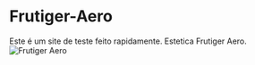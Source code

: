 # Frutiger-Aero
Este é um site de teste feito rapidamente.
Estetica Frutiger Aero.
![Frutiger Aero](https://www.google.com/url?sa=i&url=https%3A%2F%2Ffrutiger-aero.org%2Ffrutiger-aero&psig=AOvVaw0vNnNoK-6n_6Ikd74nGPH6&ust=1729865217892000&source=images&cd=vfe&opi=89978449&ved=0CBQQjRxqFwoTCKiil4SYp4kDFQAAAAAdAAAAABAE)
